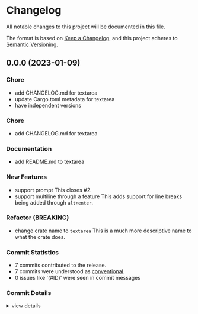 # Changelog

All notable changes to this project will be documented in this file.

The format is based on [Keep a Changelog](https://keepachangelog.com/en/1.0.0/),
and this project adheres to [Semantic Versioning](https://semver.org/spec/v2.0.0.html).

## 0.0.0 (2023-01-09)

<csr-id-e123fed92fa56170b7a5033171158f5a594999d3/>
<csr-id-94f9ec8a427de14c8c54b521734293fc54c09b03/>
<csr-id-7ce71f86a0fdd37fe651aa55b213ce265ba2cc2b/>
<csr-id-1e472e6cfe7070998b2e3a009cf514d7810e48d3/>

### Chore

 - <csr-id-e123fed92fa56170b7a5033171158f5a594999d3/> add CHANGELOG.md for textarea
 - <csr-id-94f9ec8a427de14c8c54b521734293fc54c09b03/> update Cargo.toml metadata for textarea
 - <csr-id-7ce71f86a0fdd37fe651aa55b213ce265ba2cc2b/> have independent versions

### Chore

 - <csr-id-9fb601fc24eefcc2ba0000ef75d99828374e57e9/> add CHANGELOG.md for textarea

### Documentation

 - <csr-id-27cbfebb3f559745fdd3f07a84af616e33e09e78/> add README.md to textarea

### New Features

 - <csr-id-6cd8c0d55508692fc944b34588192055405cf7c5/> support prompt
   This closes #2.
 - <csr-id-b9716a35d0edc927242a30b739cd05ba512575a4/> support multiline through a feature
   This adds support for line breaks being added
   through `alt+enter`.

### Refactor (BREAKING)

 - <csr-id-1e472e6cfe7070998b2e3a009cf514d7810e48d3/> change crate name to `textarea`
   This is a much more descriptive name to what the
   crate does.

### Commit Statistics

<csr-read-only-do-not-edit/>

 - 7 commits contributed to the release.
 - 7 commits were understood as [conventional](https://www.conventionalcommits.org).
 - 0 issues like '(#ID)' were seen in commit messages

### Commit Details

<csr-read-only-do-not-edit/>

<details><summary>view details</summary>

 * **Uncategorized**
    - add CHANGELOG.md for textarea ([`9fb601f`](https://github.com/schneiderfelipe/talkie/commit/9fb601fc24eefcc2ba0000ef75d99828374e57e9))
    - update Cargo.toml metadata for textarea ([`94f9ec8`](https://github.com/schneiderfelipe/talkie/commit/94f9ec8a427de14c8c54b521734293fc54c09b03))
    - add README.md to textarea ([`27cbfeb`](https://github.com/schneiderfelipe/talkie/commit/27cbfebb3f559745fdd3f07a84af616e33e09e78))
    - have independent versions ([`7ce71f8`](https://github.com/schneiderfelipe/talkie/commit/7ce71f86a0fdd37fe651aa55b213ce265ba2cc2b))
    - support prompt ([`6cd8c0d`](https://github.com/schneiderfelipe/talkie/commit/6cd8c0d55508692fc944b34588192055405cf7c5))
    - support multiline through a feature ([`b9716a3`](https://github.com/schneiderfelipe/talkie/commit/b9716a35d0edc927242a30b739cd05ba512575a4))
    - change crate name to `textarea` ([`1e472e6`](https://github.com/schneiderfelipe/talkie/commit/1e472e6cfe7070998b2e3a009cf514d7810e48d3))
</details>


